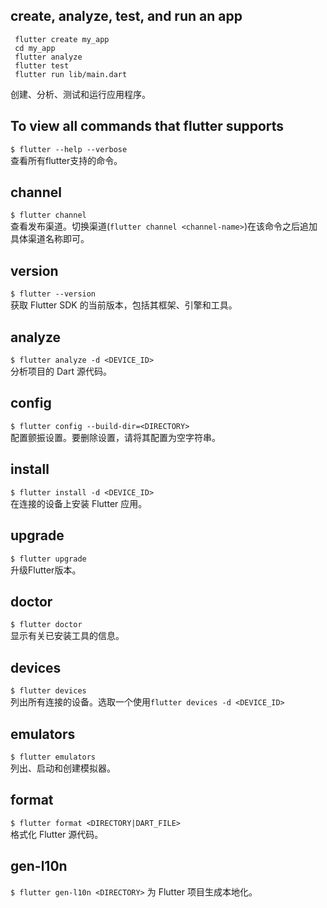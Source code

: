 ## create, analyze, test, and run an app

```
 flutter create my_app
 cd my_app
 flutter analyze
 flutter test
 flutter run lib/main.dart
```
创建、分析、测试和运行应用程序。

## To view all commands that flutter supports
`$ flutter --help --verbose`  
查看所有flutter支持的命令。

## channel
`$ flutter channel`  
查看发布渠道。切换渠道(`flutter channel <channel-name>`)在该命令之后追加具体渠道名称即可。

## version
`$ flutter --version`  
获取 Flutter SDK 的当前版本，包括其框架、引擎和工具。

## analyze
`$ flutter analyze -d <DEVICE_ID>`  
分析项目的 Dart 源代码。

## config
`$ flutter config --build-dir=<DIRECTORY>`  
配置颤振设置。要删除设置，请将其配置为空字符串。

## install
`$ flutter install -d <DEVICE_ID>`  
在连接的设备上安装 Flutter 应用。

## upgrade
`$ flutter upgrade`  
升级Flutter版本。

## doctor
`$ flutter doctor`  
显示有关已安装工具的信息。

## devices
`$ flutter devices`  
列出所有连接的设备。选取一个使用`flutter devices -d <DEVICE_ID>`

## emulators
`$ flutter emulators`  
列出、启动和创建模拟器。

## format
`$ flutter format <DIRECTORY|DART_FILE>`  
格式化 Flutter 源代码。

## gen-l10n
`$ flutter gen-l10n <DIRECTORY>`
为 Flutter 项目生成本地化。